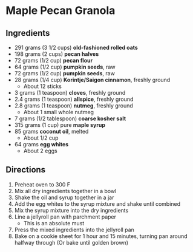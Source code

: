 # Maple Pecan Granola

## Ingredients

- 291 grams (3 1/2 cups) **old-fashioned rolled oats**
- 198 grams (2 cups) **pecan halves**
- 72 grams (1/2 cup) **pecan flour**
- 64 grams (1/2 cup) **pumpkin seeds**, raw
- 72 grams (1/2 cup) **pumpkin seeds**, raw
- 28 grams (1/4 cup) **Korintje/Saigon cinnamon**, freshly ground
    - About 12 sticks
- 3 grams (1 teaspoon) **cloves**, freshly ground
- 2.4 grams (1 teaspoon) **allspice**, freshly ground
- 2.8 grams (1 teaspoon) **nutmeg**, freshly ground
    - About 1 small whole nutmeg
- 7 grams (1/2 tablespoon) **coarse kosher salt**
- 315 grams (1 cup) pure **maple syrup**
- 85 grams **coconut oil**, melted
    - About 1/2 cup
- 64 grams **egg whites**
    - About 2 eggs

## Directions

1. Preheat oven to 300 F
1. Mix all dry ingredients together in a bowl
1. Shake the oil and syrup together in a jar
1. Add the egg whites to the syrup mixture and shake until combined
1. Mix the syrup mixture into the dry ingredients
1. Line a jellyroll pan with parchment paper
    - This is an absolute must
1. Press the mixed ingredients into the jellyroll pan
1. Bake on a cookie sheet for 1 hour and 15 minutes, turning pan around halfway through (Or bake until golden brown)
